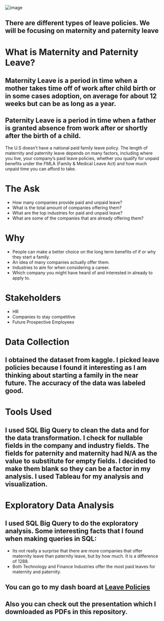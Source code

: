 ![image](https://github.com/MrMitchellMoore/Leave_Policies/assets/10389750/e44d3bc5-f5c3-4ae1-b84c-87fefc74ace8)


## There are different types of leave policies. We will be focusing on maternity and paternity leave

# What is Maternity and Paternity Leave?
## Maternity Leave is a period in time when a mother takes time off of work after child birth or in some cases adoption, on average for about 12 weeks but can be as long as a year.
## Paternity Leave is a period in time when a father is granted absence from work after or shortly after the birth of a child.
The U.S doesn’t have a national paid family leave policy. The length of maternity and paternity leave depends on many factors, including where you live, your company’s paid leave policies, whether you qualify for unpaid benefits under the FMLA (Family & Medical Leave Act) and how much unpaid time you can afford to take.

# The Ask
- How many companies provide paid and unpaid leave?
- What is the total amount of companies offering them?
- What are the top industries for paid and unpaid leave?
- What are some of the companies that are already offering them?

# Why
- People can make a better choice on the long term benefits of if or why they start a family.
- An idea of many companies actually offer them.
- Industries to aim for when considering a career.
- Which company you might have heard of and interested in already to apply to.

# Stakeholders
- HR
- Companies to stay competitive
- Future Prospective Employees

# Data Collection
## I obtained the dataset from kaggle. I picked leave policies because I found it interesting as I am thinking about starting a family in the near future. The accuracy of the data was labeled good.

# Tools Used
## I used SQL Big Query to clean the data and for the data transformation. I check for nullable fields in the company and industry fields. The fields for paternity and maternity had N/A as the value to substitute for empty fields. I decided to make them blank so they can be a factor in my analysis. I used Tableau for my analysis and visualization.

# Exploratory Data Analysis
## I used SQL Big Query to do the exploratory analysis. Some interesting facts that I found when making queries in SQL:
- Its not really a surprise that there are more companies that offer maternity leave than paternity leave, but by how much. It is a difference of 1288.
- Both Technology and Finance Industries offer the most paid leaves for maternity and paternity.  

## You can go to my dash board at [Leave Policies](https://public.tableau.com/views/LeavePolicies/Dashboard1?:language=en-US&:display_count=n&:origin=viz_share_link)
## Also you can check out the presentation which I downloaded as PDFs in this repository.
